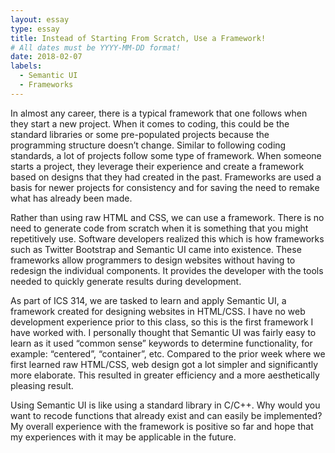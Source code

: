 ```yaml
---
layout: essay
type: essay
title: Instead of Starting From Scratch, Use a Framework!
# All dates must be YYYY-MM-DD format!
date: 2018-02-07
labels:
  - Semantic UI 
  - Frameworks
---
```


In almost any career, there is a typical framework that one follows when they start a new project. When it comes to coding, this could be the standard libraries or some pre-populated projects because the programming structure doesn’t change. Similar to following coding standards, a lot of projects follow some type of framework. When someone starts a project, they leverage their experience and create a framework based on designs that they had created in the past. Frameworks are used a basis for newer projects for consistency and for saving the need to remake what has already been made.

Rather than using raw HTML and CSS, we can use a framework. There is no need to generate code from scratch when it is something that you might repetitively use. Software developers realized this which is how frameworks such as Twitter Bootstrap and Semantic UI came into existence. These frameworks allow programmers to design websites without having to redesign the individual components. It provides the developer with the tools needed to quickly generate results during development.

As part of ICS 314, we are tasked to learn and apply Semantic UI, a framework created for designing websites in HTML/CSS. I have no web development experience prior to this class, so this is the first framework I have worked with. I personally thought that Semantic UI was fairly easy to learn as it used “common sense” keywords to determine functionality, for example: “centered”, “container”, etc. Compared to the prior week where we first learned raw HTML/CSS, web design got a lot simpler and significantly more elaborate. This resulted in greater efficiency and a more aesthetically pleasing result.

Using Semantic UI is like using a standard library in C/C++. Why would you want to recode functions that already exist and can easily be implemented? My overall experience with the framework is positive so far and hope that my experiences with it may be applicable in the future.   





